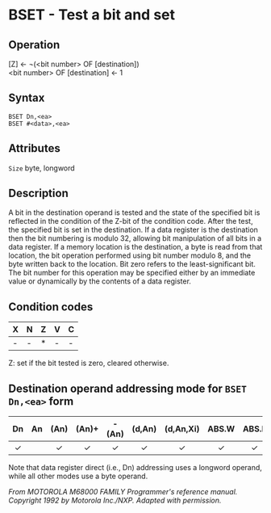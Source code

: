 # BSET - Test a bit and set

## Operation
[Z] ← ¬(\<bit number\> OF [destination])<br/>
\<bit number\> OF [destination] ← 1

## Syntax
```assembly
BSET Dn,<ea>
BSET #<data>,<ea>
```

## Attributes
`Size` byte, longword

## Description
A bit in the destination operand is tested and the state of the specified bit is reflected in the condition of the Z-bit of the condition code. After the test, the specified bit is set in the destination. If a data register is the destination then the bit numbering is modulo 32, allowing bit manipulation of all bits in a data register. If a memory location is the destination, a byte is read from that location, the bit operation performed using bit number modulo 8, and the byte written back to the location. Bit zero refers to the least-significant bit. The bit number for this operation may be specified either by an immediate value or dynamically by the contents of a data register.

## Condition codes
|X|N|Z|V|C|
|--|--|--|--|--|
|-|-|*|-|-|

Z: set if the bit tested is zero, cleared otherwise.

## Destination operand addressing mode for `BSET Dn,<ea>` form
|Dn|An|(An)|(An)+|-(An)|(d,An)|(d,An,Xi)|ABS.W|ABS.L|(d,PC)|(d,PC,Xn)|imm|
|:-:|:-:|:-:|:-:|:-:|:-:|:-:|:-:|:-:|:-:|:-:|:-:|
|✓||✓|✓|✓|✓|✓|✓|✓||||

Note that data register direct (i.e., Dn) addressing uses a longword operand, while all other modes use a byte operand.

*From MOTOROLA M68000 FAMILY Programmer's reference manual. Copyright 1992 by Motorola Inc./NXP. Adapted with permission.*
